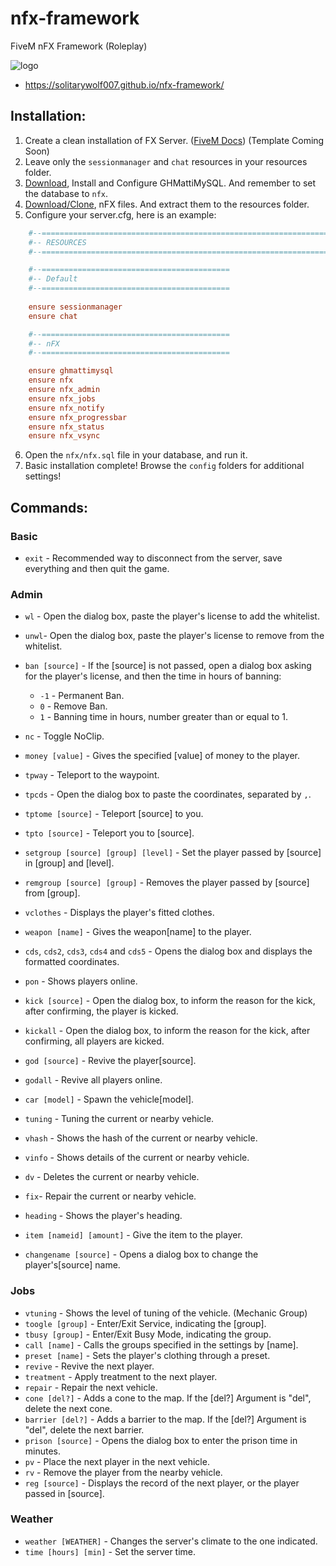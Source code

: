 # nfx-framework
FiveM nFX Framework (Roleplay)

![logo](https://user-images.githubusercontent.com/67601962/109988166-08fc3200-7ce6-11eb-9a01-1f5532706af9.png)
* https://solitarywolf007.github.io/nfx-framework/

## Installation:
  1) Create a clean installation of FX Server. ([FiveM Docs](https://docs.fivem.net/docs/server-manual/setting-up-a-server/)) (Template Coming Soon)
  2) Leave only the `sessionmanager` and `chat` resources in your resources folder.
  3) [Download](https://github.com/GHMatti/ghmattimysql/releases/tag/1.3.2), Install and Configure GHMattiMySQL. And remember to set the database to `nfx`.
  4) [Download/Clone](https://github.com/SolitaryWolf007/nfx-framework), nFX files. And extract them to the resources folder.
  5) Configure your server.cfg, here is an example:
  ```cfg
      #--====================================================================================
      #-- RESOURCES
      #--====================================================================================

      #--==========================================
      #-- Default
      #--==========================================
      
      ensure sessionmanager
      ensure chat

      #--==========================================
      #-- nFX
      #--==========================================

      ensure ghmattimysql
      ensure nfx
      ensure nfx_admin
      ensure nfx_jobs
      ensure nfx_notify
      ensure nfx_progressbar
      ensure nfx_status
      ensure nfx_vsync
  ```
  6) Open the `nfx/nfx.sql` file in your database, and run it.
  7) Basic installation complete! Browse the `config` folders for additional settings!


## Commands:
  ### Basic
  * `exit` - Recommended way to disconnect from the server, save everything and then quit the game.
  ### Admin
  * `wl` - Open the dialog box, paste the player's license to add the whitelist.
  * `unwl`- Open the dialog box, paste the player's license to remove from the whitelist.
  
  * `ban [source]` - If the [source] is not passed, open a dialog box asking for the player's license, and then the time in hours of banning:
    - `-1` - Permanent Ban.
    - `0`  - Remove Ban.
    - `1`  - Banning time in hours, number greater than or equal to 1.
    
  * `nc` - Toggle NoClip.
  * `money [value]` - Gives the specified [value] of money to the player.
  * `tpway` - Teleport to the waypoint.
  * `tpcds` - Open the dialog box to paste the coordinates, separated by `,`.
  * `tptome [source]` - Teleport [source] to you.
  * `tpto [source]` - Teleport you to [source].
  * `setgroup [source] [group] [level]` - Set the player passed by [source] in [group] and [level].
  * `remgroup [source] [group]` - Removes the player passed by [source] from [group].
  * `vclothes` - Displays the player's fitted clothes.
  * `weapon [name]` - Gives the weapon[name] to the player.
  * `cds`, `cds2`, `cds3`, `cds4` and `cds5` - Opens the dialog box and displays the formatted coordinates.
  * `pon` - Shows players online.
  * `kick [source]` - Open the dialog box, to inform the reason for the kick, after confirming, the player is kicked.
  * `kickall` - Open the dialog box, to inform the reason for the kick, after confirming, all players are kicked.
  * `god [source]` - Revive the player[source].
  * `godall` - Revive all players online.
  * `car [model]` - Spawn the vehicle[model].
  * `tuning` - Tuning the current or nearby vehicle.
  * `vhash` - Shows the hash of the current or nearby vehicle.
  * `vinfo` - Shows details of the current or nearby vehicle.
  * `dv` - Deletes the current or nearby vehicle.
  * `fix`- Repair the current or nearby vehicle.
  * `heading` - Shows the player's heading.
  * `item [nameid] [amount]` - Give the item to the player.
  * `changename [source]` - Opens a dialog box to change the player's[source] name.
  ### Jobs
  * `vtuning` - Shows the level of tuning of the vehicle. (Mechanic Group)
  * `toogle [group]` - Enter/Exit Service, indicating the [group].
  * `tbusy [group]` - Enter/Exit Busy Mode, indicating the group.
  * `call [name]` - Calls the groups specified in the settings by [name].
  * `preset [name]` - Sets the player's clothing through a preset.
  * `revive` - Revive the next player.
  * `treatment` - Apply treatment to the next player.
  * `repair` - Repair the next vehicle.
  * `cone [del?]` - Adds a cone to the map. If the [del?] Argument is "del", delete the next cone.
  * `barrier [del?]` - Adds a barrier to the map. If the [del?] Argument is "del", delete the next barrier.
  * `prison [source]` - Opens the dialog box to enter the prison time in minutes.
  * `pv` - Place the next player in the next vehicle.
  * `rv` - Remove the player from the nearby vehicle.
  * `reg [source]` - Displays the record of the next player, or the player passed in [source].

  ### Weather
  * `weather [WEATHER]` - Changes the server's climate to the one indicated.
  * `time [hours] [min]` - Set the server time.
